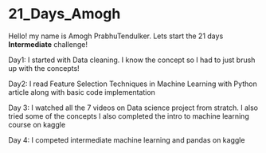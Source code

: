 # 21_Days_Amogh
Hello! my name is Amogh PrabhuTendulker. 
Lets start the 21 days **Intermediate** challenge!

Day1: I started with Data cleaning. I know the concept so I had to just brush up with the concepts!

Day2: I read Feature Selection Techniques in Machine Learning with Python article along with basic code implementation

Day 3: I watched all the 7 videos on Data science project from stratch. I also tried some of the concepts
I also completed the intro to machine learning course on kaggle

Day 4: I competed intermediate machine learning and pandas on kaggle

